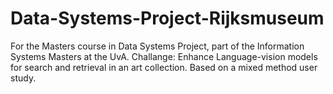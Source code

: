 # Data-Systems-Project-Rijksmuseum

For the Masters course in Data Systems Project, part of the Information Systems Masters at the UvA. 
Challange: Enhance Language-vision models for search and retrieval in an art collection. 
Based on a mixed method user study. 
